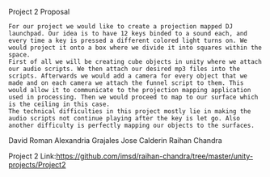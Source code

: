 Project 2 Proposal

	For our project we would like to create a projection mapped DJ launchpad. Our idea is to have 12 keys binded to a sound each, and every time a key is pressed a different colored light turns on. We would project it onto a box where we divide it into squares within the space.
	First of all we will be creating cube objects in unity where we attach our audio scripts. We then attach our desired mp3 files into the scripts. Afterwards we would add a camera for every object that we made and on each camera we attach the funnel script to them. This would allow it to communicate to the projection mapping application used in processing. Then we would proceed to map to our surface which is the ceiling in this case.
	The technical difficulties in this project mostly lie in making the audio scripts not continue playing after the key is let go. Also another difficulty is perfectly mapping our objects to the surfaces.

David Roman
Alexandria Grajales
Jose Calderin
Raihan Chandra

Project 2 Link:https://github.com/imsd/raihan-chandra/tree/master/unity-projects/Project2